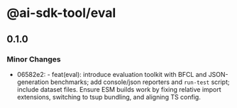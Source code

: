 # @ai-sdk-tool/eval

## 0.1.0

### Minor Changes

- 06582e2: - feat(eval): introduce evaluation toolkit with BFCL and JSON-generation benchmarks; add console/json reporters and `run-test` script; include dataset files. Ensure ESM builds work by fixing relative import extensions, switching to tsup bundling, and aligning TS config.
